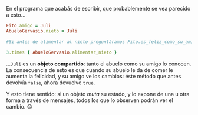 En el programa que acabás de escribir, que probablemente se vea parecido a esto...

```ruby
Fito.amigo = Juli
AbueloGervasio.nieto = Juli

#Si antes de alimentar al nieto preguntáramos Fito.es_feliz_como_su_amigo?, respondería false

3.times { AbueloGervasio.alimentar_nieto }
```

...`Juli` es un **objeto compartido**: tanto el abuelo como su amigo lo conocen. La consecuencia de esto es que cuando su abuelo le da de comer le aumenta la felicidad, y su amigo ve los cambios: éste método que antes devolvía `false`, ahora devuelve `true`. 

Y esto tiene sentido: si un objeto _muta_ su estado, y lo expone de una u otra forma a través de mensajes, todos los que lo observen podrán ver el cambio. :blush: 